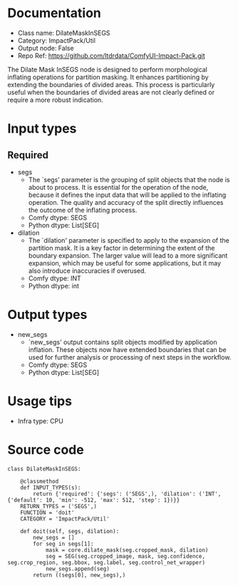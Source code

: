 # Documentation
- Class name: DilateMaskInSEGS
- Category: ImpactPack/Util
- Output node: False
- Repo Ref: https://github.com/ltdrdata/ComfyUI-Impact-Pack.git

The Dilate Mask InSEGS node is designed to perform morphological inflating operations for partition masking. It enhances partitioning by extending the boundaries of divided areas. This process is particularly useful when the boundaries of divided areas are not clearly defined or require a more robust indication.

# Input types
## Required
- segs
    - The `segs' parameter is the grouping of split objects that the node is about to process. It is essential for the operation of the node, because it defines the input data that will be applied to the inflating operation. The quality and accuracy of the split directly influences the outcome of the inflating process.
    - Comfy dtype: SEGS
    - Python dtype: List[SEG]
- dilation
    - The `dilation' parameter is specified to apply to the expansion of the partition mask. It is a key factor in determining the extent of the boundary expansion. The larger value will lead to a more significant expansion, which may be useful for some applications, but it may also introduce inaccuracies if overused.
    - Comfy dtype: INT
    - Python dtype: int

# Output types
- new_segs
    - `new_segs' output contains split objects modified by application inflation. These objects now have extended boundaries that can be used for further analysis or processing of next steps in the workflow.
    - Comfy dtype: SEGS
    - Python dtype: List[SEG]

# Usage tips
- Infra type: CPU

# Source code
```
class DilateMaskInSEGS:

    @classmethod
    def INPUT_TYPES(s):
        return {'required': {'segs': ('SEGS',), 'dilation': ('INT', {'default': 10, 'min': -512, 'max': 512, 'step': 1})}}
    RETURN_TYPES = ('SEGS',)
    FUNCTION = 'doit'
    CATEGORY = 'ImpactPack/Util'

    def doit(self, segs, dilation):
        new_segs = []
        for seg in segs[1]:
            mask = core.dilate_mask(seg.cropped_mask, dilation)
            seg = SEG(seg.cropped_image, mask, seg.confidence, seg.crop_region, seg.bbox, seg.label, seg.control_net_wrapper)
            new_segs.append(seg)
        return ((segs[0], new_segs),)
```